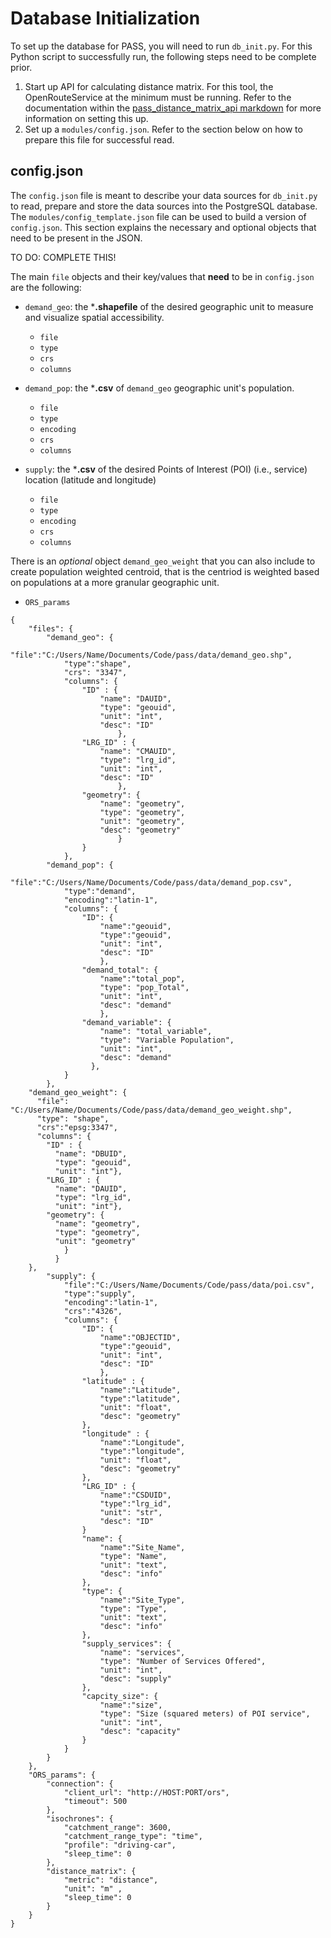 # Database Initialization

To set up the database for PASS, you will need to run `db_init.py`. For this Python script to successfully run, the following steps need to be complete prior.

1. Start up API for calculating distance matrix. For this tool, the OpenRouteService at the minimum must be running. Refer to the documentation within the [pass_distance_matrix_api markdown](/pass_distance_matrix_api.md) for more information on setting this up.
2. Set up a `modules/config.json`. Refer to the section below on how to prepare this file for successful read.

## config.json

The `config.json` file is meant to describe your data sources for `db_init.py` to read, prepare and store the data sources into the PostgreSQL database. The `modules/config_template.json` file can be used to build a version of `config.json`. This section explains the necessary and optional objects that need to be present in the JSON.

TO DO: COMPLETE THIS!

The main `file` objects and their key/values that **need** to be in `config.json` are the following:

- `demand_geo`: the ***.shapefile** of the desired geographic unit to measure and visualize spatial accessibility.
  - `file`
  - `type`
  - `crs`
  - `columns`
  
- `demand_pop`: the ***.csv** of `demand_geo` geographic unit's population.
  - `file`
  - `type`
  - `encoding`
  - `crs`
  - `columns` 


- `supply`: the ***.csv** of the desired Points of Interest (POI) (i.e., service) location (latitude and longitude)
  - `file`
  - `type`
  - `encoding`
  - `crs`
  - `columns`

There is an *optional* object `demand_geo_weight` that you can also include to create population weighted centroid, that is the centriod is weighted based on populations at a more granular geographic unit.

- `ORS_params`


```
{
	"files": {
		"demand_geo": {
			"file":"C:/Users/Name/Documents/Code/pass/data/demand_geo.shp",
			"type":"shape",
			"crs": "3347",
			"columns": {
				"ID" : {
					"name": "DAUID",
					"type": "geouid",
					"unit": "int",
					"desc": "ID"
						},
				"LRG_ID" : {
					"name": "CMAUID",
					"type": "lrg_id",
					"unit": "int",
					"desc": "ID"
						},
				"geometry": {
					"name": "geometry",
					"type": "geometry",
					"unit": "geometry", 
					"desc": "geometry"
						}
				}
			},
		"demand_pop": {
			"file":"C:/Users/Name/Documents/Code/pass/data/demand_pop.csv",
			"type":"demand",
			"encoding":"latin-1",
			"columns": {
				"ID": {
					"name":"geouid",
					"type":"geouid",
					"unit": "int",
					"desc": "ID"
					},
				"demand_total": {
					"name":"total_pop",
					"type": "pop_Total",
					"unit": "int", 
					"desc": "demand"
					},
				"demand_variable": {
					"name": "total_variable",
					"type": "Variable Population",
					"unit": "int", 
					"desc": "demand"
				  },
			}
		},
    "demand_geo_weight": {
      "file": "C:/Users/Name/Documents/Code/pass/data/demand_geo_weight.shp",
      "type": "shape",
      "crs":"epsg:3347",
      "columns": {
        "ID" : {
          "name": "DBUID",
          "type": "geouid",
          "unit": "int"},
        "LRG_ID" : {
          "name": "DAUID",
          "type": "lrg_id",
          "unit": "int"},
        "geometry": {
          "name": "geometry",
          "type": "geometry",
          "unit": "geometry"
            }
          }
    },
		"supply": {
			"file":"C:/Users/Name/Documents/Code/pass/data/poi.csv",
			"type":"supply",
			"encoding":"latin-1",
			"crs":"4326",
			"columns": {
				"ID": {
					"name":"OBJECTID",
					"type":"geouid",
					"unit": "int", 
					"desc": "ID"
					},
				"latitude" : {
					"name":"Latitude",
					"type":"latitude",
					"unit": "float", 
					"desc": "geometry"
				},
				"longitude" : {
					"name":"Longitude",
					"type":"longitude",
					"unit": "float", 
					"desc": "geometry"
				},
				"LRG_ID" : {
					"name":"CSDUID",
					"type":"lrg_id",
					"unit": "str", 
					"desc": "ID"
				}
				"name": {
					"name":"Site_Name",
					"type": "Name",
					"unit": "text", 
					"desc": "info"
				},
				"type": {
					"name":"Site_Type",
					"type": "Type",
					"unit": "text", 
					"desc": "info"
				},
				"supply_services": {
					"name": "services",
					"type": "Number of Services Offered",
					"unit": "int", 
					"desc": "supply"
				},
				"capcity_size": {
					"name":"size",
					"type": "Size (squared meters) of POI service",
					"unit": "int", 
					"desc": "capacity"
				}
			}
		}
	},
	"ORS_params": {
		"connection": {
			"client_url": "http://HOST:PORT/ors",
			"timeout": 500
		},
		"isochrones": {
			"catchment_range": 3600,
			"catchment_range_type": "time",
			"profile": "driving-car",
			"sleep_time": 0
		},
		"distance_matrix": {
			"metric": "distance",
			"unit": "m" ,
			"sleep_time": 0
		}
	}
}

```
